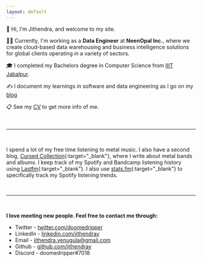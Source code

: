 ```yaml
---
layout: default
---
```


👋 Hi, I'm Jithendra, and welcome to my site.


👨‍💻 Currently, I'm  working as a **Data Engineer** at **NeenOpal Inc.**, where we create cloud-based data warehousing and business intelligence solutions for global clients operating in a variety of sectors.


🎓 I completed my Bachelors degree in Computer Science from [IIIT Jabalpur](http://cse.iiitdmj.ac.in/).


✍️ I document my learnings in software and data engineering as I go on my [blog](https://jithendray.github.io/blog.html)


📋 See my [CV](https://jithendray.github.io/cv) to get more info of me.


<br>

***
<br>

I spend a lot of my free time listening to metal music. I also have a second blog, [Cursed Collection](https://cursedcollection.github.io/){:target="_blank"}, where I write about metal bands and albums. I keep track of my Spotify and Bandcamp listening history using [Lastfm](https://www.last.fm/user/Jithendray){:target="_blank"}. I also use [stats.fm](https://stats.fm/doomedripper){:target="_blank"}  to specifically track my Spotify listening trends.

 
<!--I am currently building a habit of reading. I track my reading on [goodreads](https://www.goodreads.com/user/show/94896307-jithendra-yenugula).-->
<br>

***
<br>

**I love meeting new people. Feel free to contact me through:**

- Twitter - [twitter.com/doomedripper](https://twitter.com/doomedripper)
- LinkedIn - [linkedin.com/jithendray](https://www.linkedin.com/in/jithendray/)
- Email - [jithendra.yenugula@gmail.com](mailto:jithendra.yenugula@gmail.com)
- Github - [github.com/jithendray](https://github.com/jithendray)
- Discord - doomedripper#7018

